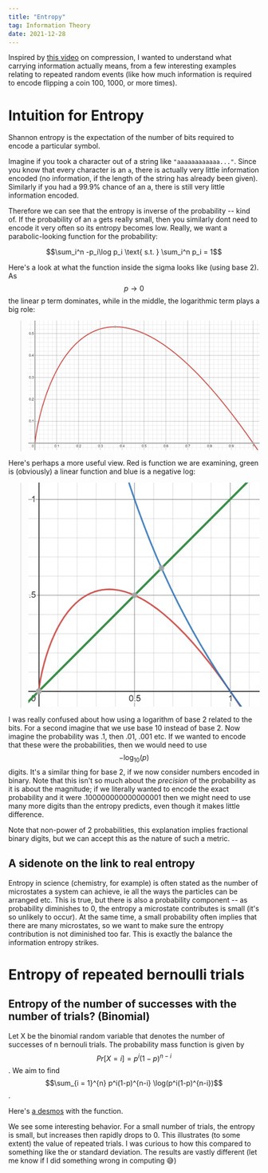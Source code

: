 ```yaml
---
title: "Entropy"
tag: Information Theory
date: 2021-12-28
---
```

Inspired by [this video](https://www.youtube.com/watch?v=sMb00lz-IfE) on compression, I wanted to understand what carrying information actually means, from a few interesting examples relating to repeated random events (like how much information is required to encode flipping a coin 100, 1000, or more times).

# Intuition for Entropy
Shannon entropy is the expectation of the number of bits required to encode a particular symbol. 

Imagine if you took a character out of a string like ```"aaaaaaaaaaaa..."```. Since you know that every character is an ```a```, there is actually very little information encoded (no information, if the length of the string has already been given). Similarly if you had a 99.9% chance of an a, there is still very little information encoded.

Therefore we can see that the entropy is inverse of the probability -- kind of. If the probability of an ```a``` gets really small, then you similarly dont need to encode it very often so its entropy becomes low. Really, we want a parabolic-looking function for the probability:

$$\sum_i^n -p_i\log p_i \text{ s.t. } \sum_i^n p_i = 1$$

Here's a look at what the function inside the sigma looks like (using base 2). As $$p \to 0$$ the linear p term dominates, while in the middle, the logarithmic term plays a big role: 
> ![](/assets/post-images/2021-12-28-information-theory/2021-12-27-21-04-14.png)

Here's perhaps a more useful view. Red is function we are examining, green is (obviously) a linear function and blue is a negative log:
> ![](/assets/post-images/2021-12-28-information-theory/2021-12-27-21-15-00.png)

I was really confused about how using a logarithm of base 2 related to the bits. For a second imagine that we use base 10 instead of base 2. Now imagine the probability was .1, then .01, .001 etc. If we wanted to encode that these were the probabilities, then we would need to use $$-\log_10(p)$$ digits. It's a similar thing for base 2, if we now consider numbers encoded in binary. Note that this isn't so much about the *precision* of the probability as it is about the magnitude; if we literally wanted to encode the exact probability and it were .100000000000000001 then we might need to use many more digits than the entropy predicts, even though it makes little difference.

Note that non-power of 2 probabilities, this explanation implies fractional binary digits, but we can accept this as the nature of such a metric.

## A sidenote on the link to real entropy
Entropy in science (chemistry, for example) is often stated as the number of microstates a system can achieve, ie all the ways the particles can be arranged etc. This is true, but there is also a probability component -- as probability diminishes to 0, the entropy a microstate contributes is small (it's so unlikely to occur). At the same time, a small probability often implies that there are many microstates, so we want to make sure the entropy contribution is not diminished too far. This is exactly the balance the information entropy strikes.

# Entropy of repeated bernoulli trials

## Entropy of the number of successes with the number of trials? (Binomial)
Let X be the binomial random variable that denotes the number of successes of n bernouli trials. The probability mass function is given by $$Pr[X = i] = p^i(1-p)^{n-i}$$. We aim to find $$\sum_{i = 1}^{n} p^i(1-p)^{n-i} \log(p^i(1-p)^{n-i})$$.

Here's [a desmos](https://www.desmos.com/calculator/hsxokrr2to) with the function.

We see some interesting behavior. For a small number of trials, the entropy is small, but increases then rapidly drops to 0. This illustrates (to some extent) the value of repeated trials. I was curious to how this compared to something like the or standard deviation. The results are vastly different (let me know if I did something wrong in computing 😅)
